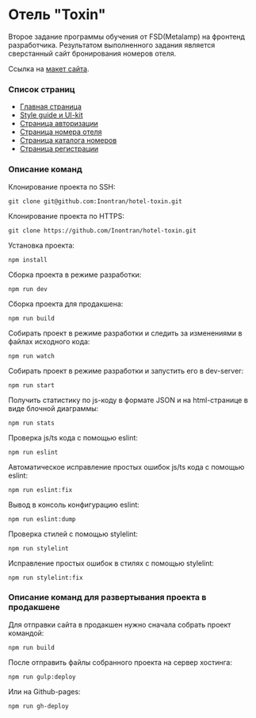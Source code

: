 # Отель "Toxin"

Второе задание программы обучения от FSD(Metalamp) на фронтенд разработчика. Результатом выполненного задания является сверстанный сайт бронирования номеров отеля.

Ссылка на [макет сайта](https://www.figma.com/file/MumYcKVk9RkKZEG6dR5E3A/).

### Список страниц
- [Главная страница](https://inontran.github.io/hotel-toxin/)
- [Style guide и UI-kit](https://inontran.github.io/hotel-toxin/guide.html)
- [Страница авторизации](https://inontran.github.io/hotel-toxin/login.html)
- [Страница номера отеля](https://inontran.github.io/hotel-toxin/product.html)
- [Страница каталога номеров](https://inontran.github.io/hotel-toxin/products.html)
- [Страница регистрации](https://inontran.github.io/hotel-toxin/register.html)

### Описание команд
Клонирование проекта по SSH:
```
git clone git@github.com:Inontran/hotel-toxin.git
```

Клонирование проекта по HTTPS:
```
git clone https://github.com/Inontran/hotel-toxin.git
```

Установка проекта:
```
npm install
```

Сборка проекта в режиме разработки:
```
npm run dev
```

Сборка проекта для продакшена:
```
npm run build
```

Собирать проект в режиме разработки и следить за изменениями в файлах исходного кода:
```
npm run watch
```

Собирать проект в режиме разработки и запустить его в dev-server:
```
npm run start
```

Получить статистику по js-коду в формате JSON и на html-странице в виде блочной диаграммы:
```
npm run stats
```

Проверка js/ts кода с помощью eslint:
```
npm run eslint
```

Автоматическое исправление простых ошибок js/ts кода с помощью eslint:
```
npm run eslint:fix
```

Вывод в консоль конфигурацию eslint:
```
npm run eslint:dump
```

Проверка стилей с помощью stylelint:
```
npm run stylelint
```

Исправление простых ошибок в стилях с помощью stylelint:
```
npm run stylelint:fix
```

### Описание команд для развертывания проекта в продакшене
Для отправки сайта в продакшен нужно сначала собрать проект командой:
```
npm run build
```

После отправить файлы собранного проекта на сервер хостинга:
```
npm run gulp:deploy
```

Или на Github-pages:
```
npm run gh-deploy
```